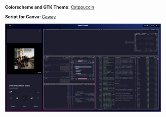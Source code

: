 **Colorscheme and GTK Theme:** [Catppuccin](https://github.com/catppuccin/catppuccin)

**Script for Canva:** [Caway](https://github.com/PROxZIMA/caway)

![Preview](./assets/example.png)
